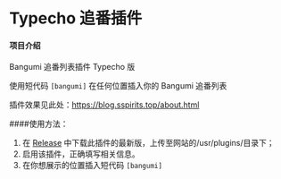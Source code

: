 # Typecho 追番插件

#### 项目介绍
Bangumi 追番列表插件 Typecho 版

使用短代码 `[bangumi]` 在任何位置插入你的 Bangumi 追番列表

插件效果见此处：https://blog.sspirits.top/about.html

####使用方法：

  1. 在 [Release](https://github.com/ShadowySpirits/BangumiList/releases) 中下载此插件的最新版，上传至网站的/usr/plugins/目录下；
  2. 启用该插件，正确填写相关信息。
  3. 在你想展示的位置插入短代码 `[bangumi]`